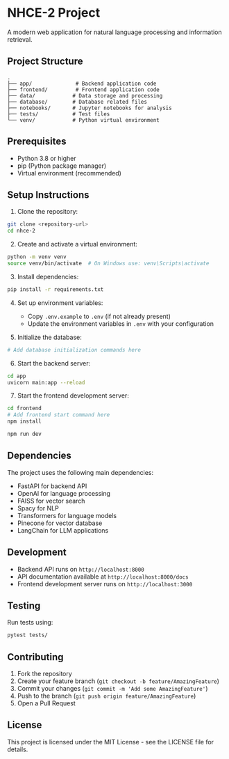 # NHCE-2 Project

A modern web application for natural language processing and information retrieval.

## Project Structure

```
.
├── app/              # Backend application code
├── frontend/         # Frontend application code
├── data/            # Data storage and processing
├── database/        # Database related files
├── notebooks/       # Jupyter notebooks for analysis
├── tests/           # Test files
└── venv/            # Python virtual environment
```

## Prerequisites

- Python 3.8 or higher
- pip (Python package manager)
- Virtual environment (recommended)

## Setup Instructions

1. Clone the repository:

```bash
git clone <repository-url>
cd nhce-2
```

2. Create and activate a virtual environment:

```bash
python -m venv venv
source venv/bin/activate  # On Windows use: venv\Scripts\activate
```

3. Install dependencies:

```bash
pip install -r requirements.txt
```

4. Set up environment variables:

   - Copy `.env.example` to `.env` (if not already present)
   - Update the environment variables in `.env` with your configuration

5. Initialize the database:

```bash
# Add database initialization commands here
```

6. Start the backend server:

```bash
cd app
uvicorn main:app --reload
```

7. Start the frontend development server:

```bash
cd frontend
# Add frontend start command here
npm install

npm run dev
```

## Dependencies

The project uses the following main dependencies:

- FastAPI for backend API
- OpenAI for language processing
- FAISS for vector search
- Spacy for NLP
- Transformers for language models
- Pinecone for vector database
- LangChain for LLM applications

## Development

- Backend API runs on `http://localhost:8000`
- API documentation available at `http://localhost:8000/docs`
- Frontend development server runs on `http://localhost:3000`

## Testing

Run tests using:

```bash
pytest tests/
```

## Contributing

1. Fork the repository
2. Create your feature branch (`git checkout -b feature/AmazingFeature`)
3. Commit your changes (`git commit -m 'Add some AmazingFeature'`)
4. Push to the branch (`git push origin feature/AmazingFeature`)
5. Open a Pull Request

## License

This project is licensed under the MIT License - see the LICENSE file for details.

